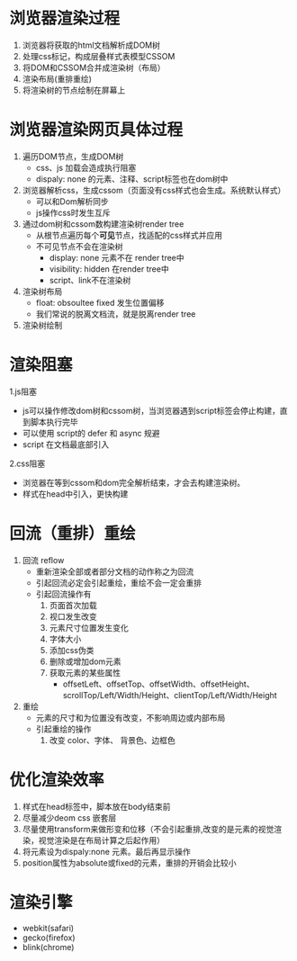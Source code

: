 # 浏览器渲染过程
1. 浏览器将获取的html文档解析成DOM树
2. 处理css标记，构成层叠样式表模型CSSOM
3. 将DOM和CSSOM合并成渲染树（布局）
4. 渲染布局(重排重绘)
5. 将渲染树的节点绘制在屏幕上

# 浏览器渲染网页具体过程
1. 遍历DOM节点，生成DOM树
	- css、js 加载会造成执行阻塞
	- dispaly: none 的元素、注释、script标签也在dom树中
2. 浏览器解析css，生成cssom（页面没有css样式也会生成。系统默认样式）
	- 可以和Dom解析同步
	- js操作css时发生互斥
3. 通过dom树和cssom数构建渲染树render tree
	- 从根节点遍历每个<strong>可见</strong>节点，找适配的css样式并应用
	- 不可见节点不会在渲染树
		- display: none 元素不在 render tree中
		- visibility: hidden 在render tree中
		- script、link不在渲染树
4. 渲染树布局
	- float: obsoultee fixed 发生位置偏移
	- 我们常说的脱离文档流，就是脱离render tree
5. 渲染树绘制

# 渲染阻塞
1.js阻塞
  - js可以操作修改dom树和cssom树，当浏览器遇到script标签会停止构建，直到脚本执行完毕
  - 可以使用 script的 defer 和 async 规避
  - script 在文档最底部引入
 
2.css阻塞
  - 浏览器在等到cssom和dom完全解析结束，才会去构建渲染树。
  - 样式在head中引入，更快构建

# 回流（重排）重绘
1. 回流 reflow
	- 重新渲染全部或者部分文档的动作称之为回流
	- 引起回流必定会引起重绘，重绘不会一定会重排
	- 引起回流操作有
		1. 页面首次加载
		2. 视口发生改变
		3. 元素尺寸位置发生变化
		4. 字体大小
		5. 添加css伪类
		6. 删除或增加dom元素
		7. 获取元素的某些属性
			- offsetLeft、offsetTop、offsetWidth、offsetHeight、 scrollTop/Left/Width/Height、clientTop/Left/Width/Height
2. 重绘
	- 元素的尺寸和为位置没有改变，不影响周边或内部布局
	- 引起重绘的操作
		1. 改变 color、字体、 背景色、边框色

# 优化渲染效率
1. 样式在head标签中，脚本放在body结束前
2. 尽量减少deom css 嵌套层
3. 尽量使用transform来做形变和位移（不会引起重排,改变的是元素的视觉渲染，视觉渲染是在布局计算之后起作用）
4. 将元素设为dispaly:none 元素。最后再显示操作
5. position属性为absolute或fixed的元素，重排的开销会比较小

# 渲染引擎
 - webkit(safari)
 - gecko(firefox)
 - blink(chrome)